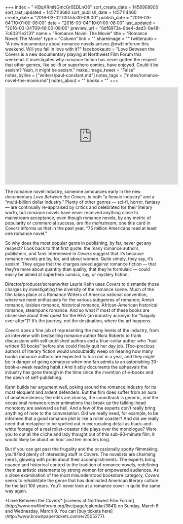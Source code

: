 +++
index = "-KBqXRmNGmcGr0EDLnO6"
sort_create_date = 1456908900
sort_last_updated = 1457113680
sort_publish_date = 1457114460
create_date = "2016-03-02T00:55:00-08:00"
publish_date = "2016-03-04T10:01:00-08:00"
date = "2016-03-04T10:01:00-08:00"
last_updated = "2016-03-04T09:48:00-08:00"
preview_url = "6df8973a-6be4-dad3-0e48-7c60311e2131"
name = "Romance Novel: The Movie"
title = "Romance Novel: The Movie"
type = "Column"
link = ""
shareimage = ""
twitterauto = "A new documentary about romance novels arrives @nwfilmforum this weekend. Will you fall in love with it?"
facebookauto = "Love Between the Covers is a new documentary playing at Northwest Film Forum this weekend. It investigates why romance fiction has never gotten the respect that other genres, like sci-fi or superhero comics, have enjoyed. Could it be sexism? Yeah, it might be sexism."
make_image_tweet = "False"
notes_byline = ["writers/paul-constant.md"]
notes_tags = ["notes/romance-novel-the-movie.md"]
notes_about = ""
books = ""
+++
<iframe width="560" height="315" src="https://www.youtube.com/embed/uwABHUXofhY?rel=0" frameborder="0" allowfullscreen></iframe>

The romance novel industry, someone announces early in the new documentary *Love Between the Covers*, is both “a female industry” and a “multi-billion dollar industry.” Plenty of other genres — sci-fi, horror, fantasy — are continually re-appraised by critics and celebrated for their literary worth, but romance novels have never received anything close to mainstream acceptance, even though romance novels, by any metric of popularity or commercial success,  *are the mainstream*; one title card in *Covers* informs us that in the past year, “75 million Americans read at least one romance novel.” 

So why does the most popular genre in publishing, by far, never get any respect? Look back to that first quote: the many romance authors, publishers, and fans interviewed in *Covers* suggest that it’s because romance novels are by, for, and about women. Quite simply, they say, it’s sexism. They argue that the charges levied against romance fiction — that they’re more about quantity than quality, that they’re formulaic — could easily be aimed at superhero comics, say, or mystery fiction.

Director/producer/screenwriter Laurie Kahn uses *Covers* to dismantle those charges by investigating the diversity of the romance scene. Much of the film takes place at a Romance Writers of America national convention, where we meet enthusiasts for the various subgenres of romance; Amish romance, lesbian romance, historical romance, African-American historical romance, steampunk romance. And so what if most of these books are obsessive about their quest for the HEA (an industry acronym for “happily ever after”)? It’s the journey, not the destination, where the art happens.

*Covers* does a fine job of representing the many levels of the industry, from an interview with bestselling romance author Nora Roberts to frank discussions with self-published authors and  a blue-collar author who “had written 53 books” before she could finally quit her day job. (Too-precious authors of literary fiction would undoubtedly weep on hearing how many books romance authors are expected to turn out in a year, and they might be in danger of going comatose when one fan admits to an astonishing 30-book-a-week reading habit.) And it ably documents the upheavals the industry has gone through in the time since the invention of e-books and the dawn of self-publishing.

Kahn builds her argument well, poking around the romance industry for its most eloquent and ardent defenders. But the film does suffer from an aura of amateurishness; the edits are clumsy, the soundtrack is generic, and the occasional romance-cover animations that break up the talking-head monotony are awkward as hell. And a few of the experts don’t really bring anything of note to the conversation. Did we really need, for example, to be informed that a good romance plot is like a roller coaster? And did we really need that metaphor to be spelled out in excruciating detail as black-and-white footage of a real roller-coaster ride plays over the monologue? Were you to cut all the cliche and lazy thought out of this sub-90-minute film, it would likely be about an hour and ten minutes long.

But if you can get past the frugality and the occasionally spotty filmmaking, you’ll find plenty of interesting stuff in *Covers*. The novelists are charming nerds, glowing with pride about their accomplishments. The experts bring nuance and historical context to the tradition of romance novels, redefining them as artistic statements by strong women for empowered audiences. As a close examination of the most misunderstood bookstore category, *Covers* seeks to rehabilitate the genre that has dominated American literary culture for the last 100 years. You'll never look at a romance cover in quite the same way again.

<p class="footer">*Love Between the Covers* [screens at Northwest Film Forum](http://www.nwfilmforum.org/live/page/calendar/3841) on Sunday, March 6 and Wednesday, March 9. You can [buy tickets here](http://www.brownpapertickets.com/e/2505277).</p>
